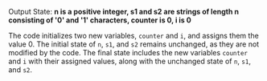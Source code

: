 Output State: **n is a positive integer, s1 and s2 are strings of length n consisting of '0' and '1' characters, counter is 0, i is 0**

The code initializes two new variables, `counter` and `i`, and assigns them the value 0. The initial state of `n`, `s1`, and `s2` remains unchanged, as they are not modified by the code. The final state includes the new variables `counter` and `i` with their assigned values, along with the unchanged state of `n`, `s1`, and `s2`.